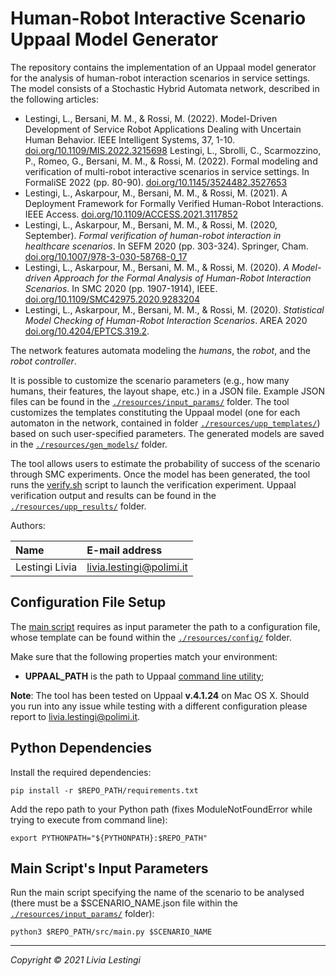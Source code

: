 Human-Robot Interactive Scenario Uppaal Model Generator 
====================================

The repository contains the implementation of an Uppaal model generator for the analysis of human-robot interaction scenarios in service settings.
The model consists of a Stochastic Hybrid Automata network, described in the following articles: 

- Lestingi, L., Bersani, M. M., & Rossi, M. (2022). Model-Driven Development of Service Robot Applications Dealing with Uncertain Human Behavior. IEEE Intelligent Systems, 37, 1-10. [doi.org/10.1109/MIS.2022.3215698][paper6]
Lestingi, L., Sbrolli, C., Scarmozzino, P., Romeo, G., Bersani, M. M., & Rossi, M. (2022). Formal modeling and verification of multi-robot interactive scenarios in service settings. In FormaliSE 2022 (pp. 80-90). [doi.org/10.1145/3524482.3527653][paper5]
- Lestingi, L., Askarpour, M., Bersani, M. M., & Rossi, M. (2021). A Deployment Framework for Formally Verified Human-Robot Interactions. IEEE Access. [doi.org/10.1109/ACCESS.2021.3117852][paper4]
- Lestingi, L., Askarpour, M., Bersani, M. M., & Rossi, M. (2020, September). *Formal verification of human-robot interaction in healthcare scenarios*. In SEFM 2020 (pp. 303-324). Springer, Cham. [doi.org/10.1007/978-3-030-58768-0_17][paper2]
- Lestingi, L., Askarpour, M., Bersani, M. M., & Rossi, M. (2020). *A Model-driven Approach for the Formal Analysis of Human-Robot Interaction Scenarios*. In SMC 2020 (pp. 1907-1914), IEEE. [doi.org/10.1109/SMC42975.2020.9283204][paper3]
- Lestingi, L., Askarpour, M., Bersani, M. M., & Rossi, M. (2020). *Statistical Model Checking of Human-Robot Interaction Scenarios*. AREA 2020 [doi.org/10.4204/EPTCS.319.2][paper1].

The network features automata modeling the *humans*, the *robot*, and the *robot controller*.

It is possible to customize the scenario parameters (e.g., how many humans, their features, the layout shape, etc.) in a JSON file. Example JSON files can be found in the [`./resources/input_params/`](resources/input_params) folder.
The tool customizes the templates constituting the Uppaal model (one for each automaton in the network, contained in folder [`./resources/upp_templates/`](resources/upp_templates)) based on such user-specified parameters. The generated models are saved in the [`./resources/gen_models/`](resources/gen_models) folder.

The tool allows users to estimate the probability of success of the scenario through SMC experiments. Once the model has been generated, the tool runs the [verify.sh](resources/upp_resources) script to launch the verification experiment. Uppaal verification output and results can be found in the [`./resources/upp_results/`](resources/upp_results) folder.

Authors:

| Name              | E-mail address           |
|:----------------- |:-------------------------|
| Lestingi Livia    | livia.lestingi@polimi.it |


Configuration File Setup
-----------

The [main script](src/main.py) requires as input parameter the path to a configuration file, whose template can be found within the [`./resources/config/`](resources/config) folder.

Make sure that the following properties match your environment: 
- **UPPAAL_PATH** is the path to Uppaal [command line utility][verifyta];

**Note**: The tool has been tested on Uppaal **v.4.1.24** on Mac OS X. Should you run into any issue while testing with a different configuration please report to livia.lestingi@polimi.it.

Python Dependencies
-----------

Install the required dependencies:

	pip install -r $REPO_PATH/requirements.txt

Add the repo path to your Python path (fixes ModuleNotFoundError while trying to execute from command line):

	export PYTHONPATH="${PYTHONPATH}:$REPO_PATH"


Main Script's Input Parameters
-----------

Run the main script specifying the name of the scenario to be analysed (there must be a $SCENARIO_NAME.json file within the [`./resources/input_params/`](resources/input_params) folder):

	python3 $REPO_PATH/src/main.py $SCENARIO_NAME
	
---

*Copyright &copy; 2021 Livia Lestingi*

[paper1]: https://doi.org/10.4204/EPTCS.319.2
[paper2]: https://doi.org/10.1007/978-3-030-58768-0_17
[paper3]: https://doi.org/10.1109/SMC42975.2020.9283204
[paper4]: https://doi.org/10.1109/ACCESS.2021.3117852
[paper5]: https://doi.org/10.1145/3524482.3527653
[paper6]: https://doi.org/10.1109/MIS.2022.3215698
[angluin]: https://doi.org/10.1016/0890-5401(87)90052-6
[uppaal]: https://uppaal.org/
[dep]: https://github.com/LesLivia/hri_deployment
[verifyta]: https://docs.uppaal.org/toolsandapi/verifyta/